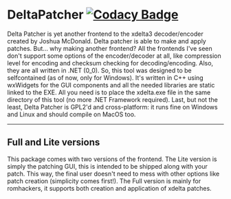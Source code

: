 DeltaPatcher [![Codacy Badge](https://api.codacy.com/project/badge/Grade/524960d735d24d49931e906444cf9267)](https://www.codacy.com/app/marco-calautti/DeltaPatcher?utm_source=github.com&amp;utm_medium=referral&amp;utm_content=marco-calautti/DeltaPatcher&amp;utm_campaign=Badge_Grade)
============

Delta Patcher is yet another frontend to the
xdelta3 decoder/encoder created by Joshua
McDonald. Delta patcher is able to make and
apply patches. But... why making another frontend?
All the frontends I've seen don't support some
options of the encoder/decoder at all, like
compression level for encoding and checksum
checking for decoding/encoding. Also, they are
all written in .NET (0_0). So, this tool was
designed to be selfcontained (as of now, only
for Windows). It's written in C++ using
wxWidgets for the GUI components and all the
needed libraries are static linked to the EXE.
All you need is to place the xdelta.exe file
in the same directory of this tool (no more
.NET Framework required).
Last, but not the least, Delta Patcher is
GPL2'd and cross-platform: it runs fine on
Windows and Linux and should compile on MacOS
too.

-------------------------
Full and Lite versions
-------------------------

This package comes with two versions of the
frontend. The Lite version is simply the
patching GUI, this is intended to be shipped
along with your patch. This way, the final
user doesn't need to mess with other options
like patch creation (simplicity comes first!).
The Full version is mainly for romhackers,
it supports both creation and application
of xdelta patches.
